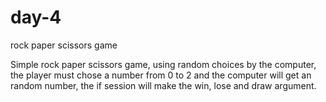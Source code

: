 # day-4
rock paper scissors game

Simple rock paper scissors game, using random choices by the computer, the player must chose a number from 0 to 2 and the computer will get an random number, the if session will make the win, lose and draw argument.
